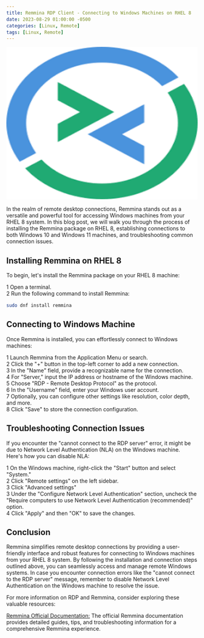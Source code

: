 ```yaml
---
title: Remmina RDP Client - Connecting to Windows Machines on RHEL 8
date: 2023-08-29 01:00:00 -0500
categories: [Linux, Remote]
tags: [Linux, Remote]
---
```


<img src="/assets/img/posts/2023/remmina_rdp_client/remmina_rdp_client.png" alt="Remmina RDP Client - Connecting to Windows Machines on RHEL 8" style="height:400px; width:600px;" />

In the realm of remote desktop connections, Remmina stands out as a versatile and powerful tool for accessing Windows machines from your RHEL 8 system. In this blog post, we will walk you through the process of installing the Remmina package on RHEL 8, establishing connections to both Windows 10 and Windows 11 machines, and troubleshooting common connection issues.

## Installing Remmina on RHEL 8

To begin, let's install the Remmina package on your RHEL 8 machine:

1 Open a terminal.<br>
2 Run the following command to install Remmina:<br>
```bash
sudo dnf install remmina
```
## Connecting to Windows Machine

Once Remmina is installed, you can effortlessly connect to Windows machines:

1 Launch Remmina from the Application Menu or search.<br>
2 Click the "+" button in the top-left corner to add a new connection.<br>
3 In the "Name" field, provide a recognizable name for the connection.<br>
4 For "Server," input the IP address or hostname of the Windows machine.<br>
5 Choose "RDP - Remote Desktop Protocol" as the protocol.<br>
6 In the "Username" field, enter your Windows user account.<br>
7 Optionally, you can configure other settings like resolution, color depth, and more.<br>
8 Click "Save" to store the connection configuration.<br>

## Troubleshooting Connection Issues

If you encounter the "cannot connect to the RDP server" error, it might be due to Network Level Authentication (NLA) on the Windows machine. Here's how you can disable NLA:

1 On the Windows machine, right-click the "Start" button and select "System."<br>
2 Click "Remote settings" on the left sidebar.<br>
3 Click "Advanced settings"<br>
3 Under the "Configure Network Level Authentication" section, uncheck the "Require computers to use Network Level Authentication (recommended)" option.<br>
4 Click "Apply" and then "OK" to save the changes.<br>

## Conclusion

Remmina simplifies remote desktop connections by providing a user-friendly interface and robust features for connecting to Windows machines from your RHEL 8 system. By following the installation and connection steps outlined above, you can seamlessly access and manage remote Windows systems. In case you encounter connection errors like the "cannot connect to the RDP server" message, remember to disable Network Level Authentication on the Windows machine to resolve the issue.

For more information on RDP and Remmina, consider exploring these valuable resources:

[Remmina Official Documentation:](https://remmina.org/) The official Remmina documentation provides detailed guides, tips, and troubleshooting information for a comprehensive Remmina experience.
